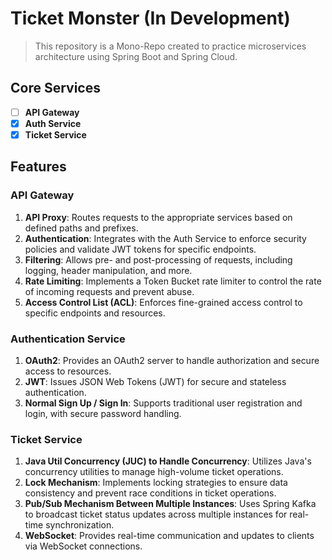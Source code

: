 # Ticket Monster (In Development)

> This repository is a Mono-Repo created to practice microservices architecture using Spring Boot
> and Spring Cloud.

## Core Services

- [ ] **API Gateway**
- [x] **Auth Service**
- [x] **Ticket Service**

## Features

### API Gateway

1. **API Proxy**: Routes requests to the appropriate services based on defined paths and prefixes.
2. **Authentication**: Integrates with the Auth Service to enforce security policies and validate
   JWT tokens for specific endpoints.
3. **Filtering**: Allows pre- and post-processing of requests, including logging, header
   manipulation, and more.
4. **Rate Limiting**: Implements a Token Bucket rate limiter to control the rate of incoming
   requests and prevent abuse.
5. **Access Control List (ACL)**: Enforces fine-grained access control to specific endpoints and
   resources.

### Authentication Service

1. **OAuth2**: Provides an OAuth2 server to handle authorization and secure access to resources.
2. **JWT**: Issues JSON Web Tokens (JWT) for secure and stateless authentication.
3. **Normal Sign Up / Sign In**: Supports traditional user registration and login, with secure
   password handling.

### Ticket Service

1. **Java Util Concurrency (JUC) to Handle Concurrency**: Utilizes Java's concurrency utilities to
   manage high-volume ticket operations.
2. **Lock Mechanism**: Implements locking strategies to ensure data consistency and prevent race
   conditions in ticket operations.
3. **Pub/Sub Mechanism Between Multiple Instances**: Uses Spring Kafka to broadcast ticket status
   updates across multiple instances for real-time synchronization.
4. **WebSocket**: Provides real-time communication and updates to clients via WebSocket connections.
